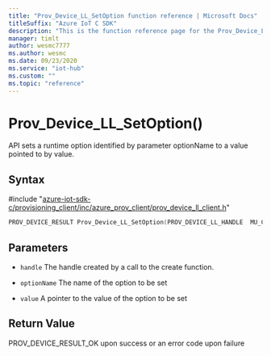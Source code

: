 ```yaml
---                             
title: "Prov_Device_LL_SetOption function reference | Microsoft Docs" 
titleSuffix: "Azure IoT C SDK"            
description: "This is the function reference page for the Prov_Device_LL_SetOption() function in the Azure IoT C SDK. This SDK is used with Azure IoT Hub and Azure IoT Hub Device Provisioning Service"            
manager: timlt                 
author: wesmc7777              
ms.author: wesmc               
ms.date: 09/23/2020                    
ms.service: "iot-hub"             
ms.custom: ""                
ms.topic: "reference"        
---                            
```


# Prov_Device_LL_SetOption()

API sets a runtime option identified by parameter optionName to a value pointed to by value.

## Syntax

\#include "[azure-iot-sdk-c/provisioning_client/inc/azure_prov_client/prov_device_ll_client.h](../prov-device-ll-client-h.md)"  
```C
PROV_DEVICE_RESULT Prov_Device_LL_SetOption(PROV_DEVICE_LL_HANDLE  MU_C2);
```

## Parameters
* `handle` The handle created by a call to the create function. 

* `optionName` The name of the option to be set 

* `value` A pointer to the value of the option to be set

## Return Value
PROV_DEVICE_RESULT_OK upon success or an error code upon failure

